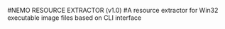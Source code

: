 #NEMO RESOURCE EXTRACTOR (v1.0)
#A resource extractor for Win32 executable image files based on CLI interface
